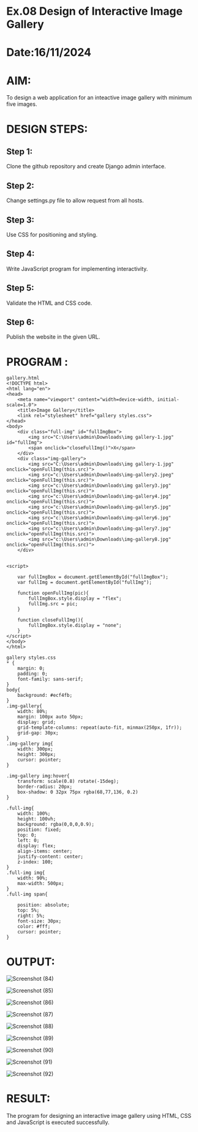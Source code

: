 # Ex.08 Design of Interactive Image Gallery
# Date:16/11/2024
# AIM:
To design a web application for an inteactive image gallery with minimum five images.

# DESIGN STEPS:
## Step 1:
Clone the github repository and create Django admin interface.

## Step 2:
Change settings.py file to allow request from all hosts.

## Step 3:
Use CSS for positioning and styling.

## Step 4:
Write JavaScript program for implementing interactivity.

## Step 5:
Validate the HTML and CSS code.

## Step 6:
Publish the website in the given URL.

# PROGRAM :

```
gallery.html
<!DOCTYPE html>
<html lang="en">
<head>
    <meta name="viewport" content="width=device-width, initial-scale=1.0">
    <title>Image Gallery</title>
    <link rel="stylesheet" href="gallery styles.css">
</head>
<body>
    <div class="full-img" id="fullImgBox">
        <img src="C:\Users\admin\Downloads\img gallery-1.jpg" id="fullImg">
        <span onclick="closeFullImg()">X</span>
    </div>
    <div class="img-gallery">
        <img src="C:\Users\admin\Downloads\img gallery-1.jpg" onclick="openFullImg(this.src)">
        <img src="c:\Users\admin\Downloads\img-gallery2.jpeg" onclick="openFullImg(this.src)">
        <img src="c:\Users\admin\Downloads\img gallery3.jpg" onclick="openFullImg(this.src)">
        <img src="c:\Users\admin\Downloads\img-gallery4.jpg" onclick="openFullImg(this.src)">
        <img src="c:\Users\admin\Downloads\img-gallery5.jpg" onclick="openFullImg(this.src)">
        <img src="c:\Users\admin\Downloads\img-gallery6.jpg" onclick="openFullImg(this.src)">
        <img src="c:\Users\admin\Downloads\img-gallery7.jpg" onclick="openFullImg(this.src)">
        <img src="c:\Users\admin\Downloads\img-gallery8.jpg" onclick="openFullImg(this.src)">
    </div>


<script>

    var fullImgBox = document.getElementById("fullImgBox");
    var fullImg = document.getElementById("fullImg");

    function openFullImg(pic){
        fullImgBox.style.display = "flex";
        fullImg.src = pic;
    }

    function closeFullImg(){
        fullImgBox.style.display = "none";
    }
</script>   
</body>
</html>

gallery styles.css
* {
    margin: 0;
    padding: 0;
    font-family: sans-serif;
}
body{
    background: #ecf4fb;
}
.img-gallery{
    width: 80%;
    margin: 100px auto 50px;
    display: grid;
    grid-template-columns: repeat(auto-fit, minmax(250px, 1fr));
    grid-gap: 30px;
}
.img-gallery img{
    width: 300px;
    height: 300px;
    cursor: pointer;
}

.img-gallery img:hover{
    transform: scale(0.8) rotate(-15deg);
    border-radius: 20px;
    box-shadow: 0 32px 75px rgba(68,77,136, 0.2)
}

.full-img{
    width: 100%;
    height: 100vh;
    background: rgba(0,0,0,0.9);
    position: fixed;
    top: 0;
    left: 0;
    display: flex;
    align-items: center;
    justify-content: center;
    z-index: 100;
}
.full-img img{
    width: 90%;
    max-width: 500px;
}
.full-img span{
    
    position: absolute;
    top: 5%;
    right: 5%;
    font-size: 30px;
    color: #fff;
    cursor: pointer;
}
```

# OUTPUT:

![Screenshot (84)](https://github.com/user-attachments/assets/1c9cc13e-b14f-4ab3-8d7e-332ca17b1ad5)

![Screenshot (85)](https://github.com/user-attachments/assets/7dddf23b-bf12-4455-862b-4a30229a4884)

![Screenshot (86)](https://github.com/user-attachments/assets/61efc5d9-2f3e-4171-b934-b3e6289ea5ab)

![Screenshot (87)](https://github.com/user-attachments/assets/07860a87-0156-4241-8ca2-516a6838905d)

![Screenshot (88)](https://github.com/user-attachments/assets/103d0c7c-3b90-4139-8c6c-ddc893cb3d76)

![Screenshot (89)](https://github.com/user-attachments/assets/2e420f6f-7f3f-4f64-a801-efb32d78ec00)

![Screenshot (90)](https://github.com/user-attachments/assets/fef758b7-3489-4877-b6b9-b8320cbc59b7)

![Screenshot (91)](https://github.com/user-attachments/assets/e0d3e5fc-5f3a-4479-814e-1e03ab000416)

![Screenshot (92)](https://github.com/user-attachments/assets/38a477c2-995a-45cc-a06f-17834539017a)


# RESULT:
The program for designing an interactive image gallery using HTML, CSS and JavaScript is executed successfully.
